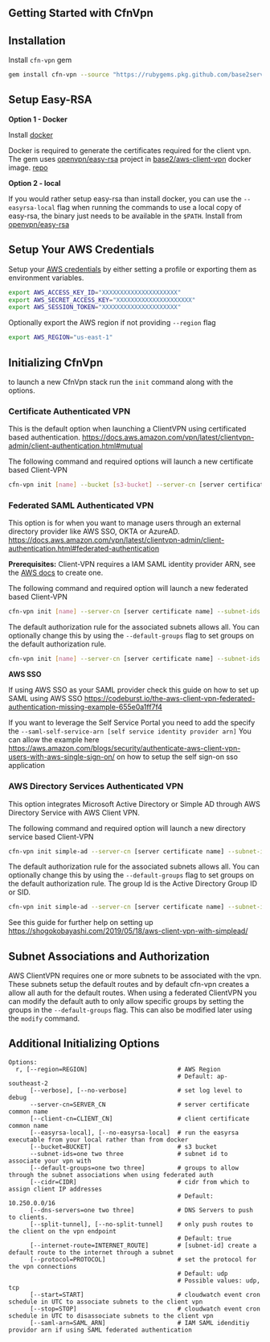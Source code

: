## Getting Started with CfnVpn

## Installation

Install `cfn-vpn` gem

```bash
gem install cfn-vpn --source "https://rubygems.pkg.github.com/base2services"
```

## Setup Easy-RSA

**Option 1 - Docker**

Install [docker](https://docs.docker.com/install/)

Docker is required to generate the certificates required for the client vpn.
The gem uses [openvpn/easy-rsa](https://github.com/OpenVPN/easy-rsa) project in [base2/aws-client-vpn](https://hub.docker.com/r/base2/aws-client-vpn) docker image. [repo](https://github.com/base2Services/ciinabox-containers/tree/master/easy-rsa)

**Option 2 - local**

If you would rather setup easy-rsa than install docker, you can use the `--easyrsa-local` flag when running the commands to use a local copy of easy-rsa, the binary just needs to be available in the `$PATH`. Install from [openvpn/easy-rsa](https://github.com/OpenVPN/easy-rsa)


## Setup Your AWS Credentials

Setup your [AWS credentials](https://docs.aws.amazon.com/cli/latest/userguide/cli-chap-configure.html) by either setting a profile or exporting them as environment variables.

```bash
export AWS_ACCESS_KEY_ID="XXXXXXXXXXXXXXXXXXXXX"
export AWS_SECRET_ACCESS_KEY="XXXXXXXXXXXXXXXXXXXXX"
export AWS_SESSION_TOKEN="XXXXXXXXXXXXXXXXXXXXX"
```

Optionally export the AWS region if not providing `--region` flag

```bash
export AWS_REGION="us-east-1"
```


## Initializing CfnVpn

to launch a new CfnVpn stack run the `init` command along with the options.

### Certificate Authenticated VPN

This is the default option when launching a ClientVPN using certificated based authentication. https://docs.aws.amazon.com/vpn/latest/clientvpn-admin/client-authentication.html#mutual

The following command and required options will launch a new certificate based Client-VPN

```sh
cfn-vpn init [name] --bucket [s3-bucket] --server-cn [server certificate name] --subnet-ids [list of subets to associate with the vpn]
```


### Federated SAML Authenticated VPN

This option is for when you want to manage users through an external directory provider like AWS SSO, OKTA or AzureAD. https://docs.aws.amazon.com/vpn/latest/clientvpn-admin/client-authentication.html#federated-authentication

**Prerequisites:** Client-VPN requires a IAM SAML identity provider ARN, see the [AWS docs](https://docs.aws.amazon.com/IAM/latest/UserGuide/id_roles_providers_create_saml.html) to create one.

The following command and required option will launch a new federated based Client-VPN

```sh
cfn-vpn init [name] --server-cn [server certificate name] --subnet-ids [list of subets to associate with the vpn] --saml-arn [identity providor arn]
```

The default authorization rule for the associated subnets allows all. You can optionally change this by using the `--default-groups` flag to set groups on the default authorization rule. 

```sh
cfn-vpn init [name] --server-cn [server certificate name] --subnet-ids [list of subnet to associate with the vpn] --saml-arn [identity provider arn]  --default-groups [list of group ids]
```

**AWS SSO**

If using AWS SSO as your SAML provider check this guide on how to set up SAML using AWS SSO https://codeburst.io/the-aws-client-vpn-federated-authentication-missing-example-655e0a1ff7f4

If you want to leverage the Self Service Portal you need to add the specify the `--saml-self-service-arn [self service identity provider arn]` You can allow the example here https://aws.amazon.com/blogs/security/authenticate-aws-client-vpn-users-with-aws-single-sign-on/ on how to setup the self sign-on sso application


### AWS Directory Services Authenticated VPN

This option integrates Microsoft Active Directory or Simple AD through AWS Directory Service with AWS Client VPN.

The following command and required option will launch a new directory service based Client-VPN

```sh
cfn-vpn init simple-ad --server-cn [server certificate name] --subnet-ids [list of subets to associate with the vpn] --directory-id [aws directirory serivce id]
```

The default authorization rule for the associated subnets allows all. You can optionally change this by using the `--default-groups` flag to set groups on the default authorization rule. The group Id is the Active Directory Group ID or SID.

```sh
cfn-vpn init simple-ad --server-cn [server certificate name] --subnet-ids [list of subets to associate with the vpn] --directory-id [aws directirory serivce id] --default-groups [list of group ids]
```

See this guide for further help on setting up https://shogokobayashi.com/2019/05/18/aws-client-vpn-with-simplead/

## Subnet Associations and Authorization

AWS ClientVPN requires one or more subnets to be associated with the vpn. These subnets setup the default routes and by default cfn-vpn creates a allow all auth for the default routes.
When using a federated ClientVPN you can modify the default auth to only allow specific groups by setting the groups in the `--default-groups` flag. This can also be modified later using the `modify` command.

## Additional Initializing Options

```
Options:
  r, [--region=REGION]                         # AWS Region
                                               # Default: ap-southeast-2
      [--verbose], [--no-verbose]              # set log level to debug
      --server-cn=SERVER_CN                    # server certificate common name
      [--client-cn=CLIENT_CN]                  # client certificate common name
      [--easyrsa-local], [--no-easyrsa-local]  # run the easyrsa executable from your local rather than from docker
      [--bucket=BUCKET]                        # s3 bucket
      --subnet-ids=one two three               # subnet id to associate your vpn with
      [--default-groups=one two three]         # groups to allow through the subnet associations when using federated auth
      [--cidr=CIDR]                            # cidr from which to assign client IP addresses
                                               # Default: 10.250.0.0/16
      [--dns-servers=one two three]            # DNS Servers to push to clients.
      [--split-tunnel], [--no-split-tunnel]    # only push routes to the client on the vpn endpoint
                                               # Default: true
      [--internet-route=INTERNET_ROUTE]        # [subnet-id] create a default route to the internet through a subnet
      [--protocol=PROTOCOL]                    # set the protocol for the vpn connections
                                               # Default: udp
                                               # Possible values: udp, tcp
      [--start=START]                          # cloudwatch event cron schedule in UTC to associate subnets to the client vpn
      [--stop=STOP]                            # cloudwatch event cron schedule in UTC to disassociate subnets to the client vpn
      [--saml-arn=SAML_ARN]                    # IAM SAML idenditiy providor arn if using SAML federated authentication
```